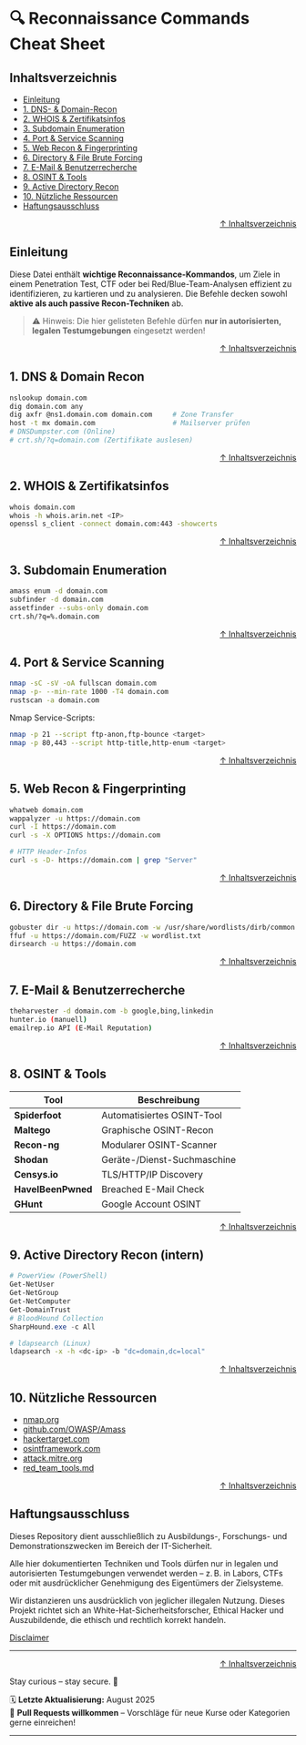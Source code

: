 # 🔍 Reconnaissance Commands Cheat Sheet



## Inhaltsverzeichnis

- [Einleitung](#einleitung)
- [1. DNS- & Domain-Recon](#1-dns--domain-recon)
- [2. WHOIS & Zertifikatsinfos](#2-whois--zertifikatsinfos)
- [3. Subdomain Enumeration](#3-subdomain-enumeration)
- [4. Port & Service Scanning](#4-port--service-scanning)
- [5. Web Recon & Fingerprinting](#5-web-recon--fingerprinting)
- [6. Directory & File Brute Forcing](#6-directory--file-brute-forcing)
- [7. E-Mail & Benutzerrecherche](#7-e-mail--benutzerrecherche)
- [8. OSINT & Tools](#8-osint--tools)
- [9. Active Directory Recon](#9-active-directory-recon)
- [10. Nützliche Ressourcen](#10-nützliche-ressourcen)
- [Haftungsausschluss](#haftungsausschluss)



<div align=right>

[↑ Inhaltsverzeichnis](#inhaltsverzeichnis)

</div>

## Einleitung

Diese Datei enthält **wichtige Reconnaissance-Kommandos**, um Ziele in einem Penetration Test, CTF oder bei Red/Blue-Team-Analysen effizient zu identifizieren, zu kartieren und zu analysieren. Die Befehle decken sowohl **aktive als auch passive Recon-Techniken** ab.

> ⚠️ Hinweis: Die hier gelisteten Befehle dürfen **nur in autorisierten, legalen Testumgebungen** eingesetzt werden!





<div align=right>

[↑ Inhaltsverzeichnis](#inhaltsverzeichnis)

</div>


## 1. DNS & Domain Recon

```bash
nslookup domain.com
dig domain.com any
dig axfr @ns1.domain.com domain.com     # Zone Transfer
host -t mx domain.com                   # Mailserver prüfen
# DNSDumpster.com (Online)
# crt.sh/?q=domain.com (Zertifikate auslesen)
```



<div align=right>

[↑ Inhaltsverzeichnis](#inhaltsverzeichnis)

</div>


## 2. WHOIS & Zertifikatsinfos
```bash
whois domain.com
whois -h whois.arin.net <IP>
openssl s_client -connect domain.com:443 -showcerts
```



<div align=right>

[↑ Inhaltsverzeichnis](#inhaltsverzeichnis)

</div>

## 3. Subdomain Enumeration
```bash
amass enum -d domain.com
subfinder -d domain.com
assetfinder --subs-only domain.com
crt.sh/?q=%.domain.com
```



<div align=right>

[↑ Inhaltsverzeichnis](#inhaltsverzeichnis)

</div>


## 4. Port & Service Scanning
```bash
nmap -sC -sV -oA fullscan domain.com
nmap -p- --min-rate 1000 -T4 domain.com
rustscan -a domain.com
```
Nmap Service-Scripts:
```bash
nmap -p 21 --script ftp-anon,ftp-bounce <target>
nmap -p 80,443 --script http-title,http-enum <target>
```



<div align=right>

[↑ Inhaltsverzeichnis](#inhaltsverzeichnis)

</div>


## 5. Web Recon & Fingerprinting
```bash
whatweb domain.com
wappalyzer -u https://domain.com
curl -I https://domain.com
curl -s -X OPTIONS https://domain.com
```
```bash
# HTTP Header-Infos
curl -s -D- https://domain.com | grep "Server"
```



<div align=right>

[↑ Inhaltsverzeichnis](#inhaltsverzeichnis)

</div>

## 6. Directory & File Brute Forcing
```bash
gobuster dir -u https://domain.com -w /usr/share/wordlists/dirb/common.txt
ffuf -u https://domain.com/FUZZ -w wordlist.txt
dirsearch -u https://domain.com
```



<div align=right>

[↑ Inhaltsverzeichnis](#inhaltsverzeichnis)

</div>


## 7. E-Mail & Benutzerrecherche
```bash
theharvester -d domain.com -b google,bing,linkedin
hunter.io (manuell)
emailrep.io API (E-Mail Reputation)
```



<div align=right>

[↑ Inhaltsverzeichnis](#inhaltsverzeichnis)

</div>


## 8. OSINT & Tools

| Tool               | Beschreibung                |
| ------------------ | --------------------------- |
| **Spiderfoot**     | Automatisiertes OSINT-Tool  |
| **Maltego**        | Graphische OSINT-Recon      |
| **Recon-ng**       | Modularer OSINT-Scanner     |
| **Shodan**         | Geräte-/Dienst-Suchmaschine |
| **Censys.io**      | TLS/HTTP/IP Discovery       |
| **HaveIBeenPwned** | Breached E-Mail Check       |
| **GHunt**          | Google Account OSINT        |




<div align=right>

[↑ Inhaltsverzeichnis](#inhaltsverzeichnis)

</div>

## 9. Active Directory Recon (intern)
```powershell
# PowerView (PowerShell)
Get-NetUser
Get-NetGroup
Get-NetComputer
Get-DomainTrust
# BloodHound Collection
SharpHound.exe -c All
```
```bash
# ldapsearch (Linux)
ldapsearch -x -h <dc-ip> -b "dc=domain,dc=local"
```



<div align=right>

[↑ Inhaltsverzeichnis](#inhaltsverzeichnis)

</div>


## 10. Nützliche Ressourcen
- [nmap.org](https://nmap.org/)
- [github.com/OWASP/Amass](https://github.com/owasp-amass/amass)
- [hackertarget.com](https://hackertarget.com/)
- [osintframework.com](https://osintframework.com/)
- [attack.mitre.org](https://attack.mitre.org/)
- [red_team_tools.md](/05-offensive_defensive_strategien/red-teaming_offensive/red_team_tools.md)

 

<div align=right>

[↑ Inhaltsverzeichnis](#inhaltsverzeichnis)

</div>


## Haftungsausschluss

Dieses Repository dient ausschließlich zu Ausbildungs-, Forschungs- und Demonstrationszwecken im Bereich der IT-Sicherheit.

Alle hier dokumentierten Techniken und Tools dürfen nur in legalen und autorisierten Testumgebungen verwendet werden – z. B. in Labors, CTFs oder mit ausdrücklicher Genehmigung des Eigentümers der Zielsysteme.

Wir distanzieren uns ausdrücklich von jeglicher illegalen Nutzung.
Dieses Projekt richtet sich an White-Hat-Sicherheitsforscher, Ethical Hacker und Auszubildende, die ethisch und rechtlich korrekt handeln.

[Disclaimer](/00-disclaimer/disclaimer.md)

--- 

<div align=right>

[↑ Inhaltsverzeichnis](#inhaltsverzeichnis)

</div>

Stay curious – stay secure. 🔐

🗓️ **Letzte Aktualisierung:** August 2025  
🤝 **Pull Requests willkommen** – Vorschläge für neue Kurse oder Kategorien gerne einreichen!

---
